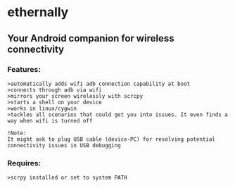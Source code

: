 # ethernally

## Your Android companion for wireless connectivity

### Features:

```
>automatically adds wifi adb connection capability at boot
>connects through adb via wifi
>mirrors your screen wirelessly with scrcpy
>starts a shell on your device
>works in linux/cygwin
>tackles all scenarios that could get you into issues. It even finds a way when wifi is turned off

!Note:
It might ask to plug USB cable (device-PC) for resolving potential connectivity issues in USB debugging
```


### Requires:

```
>scrpy installed or set to system PATH
```
